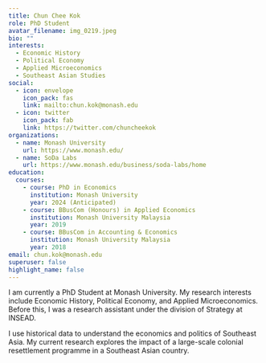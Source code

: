 ```yaml
---
title: Chun Chee Kok
role: PhD Student
avatar_filename: img_0219.jpeg
bio: ""
interests:
  - Economic History
  - Political Economy
  - Applied Microeconomics
  - Southeast Asian Studies
social:
  - icon: envelope
    icon_pack: fas
    link: mailto:chun.kok@monash.edu
  - icon: twitter
    icon_pack: fab
    link: https://twitter.com/chuncheekok
organizations:
  - name: Monash University
    url: https://www.monash.edu/
  - name: SoDa Labs
    url: https://www.monash.edu/business/soda-labs/home
education:
  courses:
    - course: PhD in Economics
      institution: Monash University
      year: 2024 (Anticipated)
    - course: BBusCom (Honours) in Applied Economics
      institution: Monash University Malaysia
      year: 2019
    - course: BBusCom in Accounting & Economics
      institution: Monash University Malaysia
      year: 2018
email: chun.kok@monash.edu
superuser: false
highlight_name: false
---
```

I am currently a PhD Student at Monash University. My research interests include Economic History, Political Economy, and Applied Microeconomics. Before this, I was a research assistant under the division of Strategy at INSEAD. 

I use historical data to understand the economics and politics of Southeast Asia. My current research explores the impact of a large-scale colonial resettlement programme in a Southeast Asian country.
